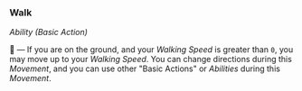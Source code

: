 ### Walk
*Ability (Basic Action)*  

🔷 — If you are on the ground, and your *Walking Speed* is greater than `0`, you may move up to your *Walking Speed*. You can change directions during this *Movement*, and you can use other "Basic Actions" or *Abilities* during this *Movement*.
